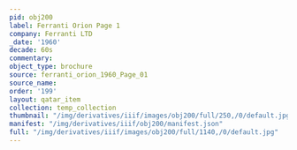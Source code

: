 ```yaml
---
pid: obj200
label: Ferranti Orion Page 1
company: Ferranti LTD
_date: '1960'
decade: 60s
commentary: 
object_type: brochure
source: ferranti_orion_1960_Page_01
source_name: 
order: '199'
layout: qatar_item
collection: temp_collection
thumbnail: "/img/derivatives/iiif/images/obj200/full/250,/0/default.jpg"
manifest: "/img/derivatives/iiif/obj200/manifest.json"
full: "/img/derivatives/iiif/images/obj200/full/1140,/0/default.jpg"
---
```

